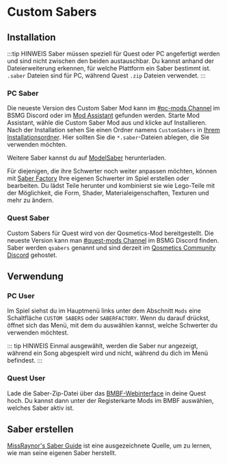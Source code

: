 # Custom Sabers

## Installation
:::tip HINWEIS Saber müssen speziell für Quest oder PC angefertigt werden und sind nicht zwischen den beiden austauschbar. Du kannst anhand der Dateierweiterung erkennen, für welche Plattform ein Saber bestimmt ist. `.saber` Dateien sind für PC, während Quest `.zip` Dateien verwendet. :::

### PC Saber
Die neueste Version des Custom Saber Mod kann im [#pc-mods Channel](https://discord.gg/beatsabermods) im BSMG Discord oder im [Mod Assistant](https://github.com/Assistant/ModAssistant) gefunden werden. Starte Mod Assistant, wähle die Custom Saber Mod aus und klicke auf Installieren. Nach der Installation sehen Sie einen Ordner namens `CustomSabers` in [Ihrem Installationsordner](/faq/install-folder.md). Hier sollten Sie die `*.saber`-Dateien ablegen, die Sie verwenden möchten.

Weitere Saber kannst du auf [ModelSaber](https://modelsaber.com/Sabers/) herunterladen.

Für diejenigen, die ihre Schwerter noch weiter anpassen möchten, können mit [Saber Factory](https://github.com/ToniMacaroni/SaberFactory#readme) Ihre eigenen Schwerter im Spiel erstellen oder bearbeiten. Du lädst Teile herunter und kombinierst sie wie Lego-Teile mit der Möglichkeit, die Form, Shader, Materialeigenschaften, Texturen und mehr zu ändern.

### Quest Saber
Custom Sabers für Quest wird von der Qosmetics-Mod bereitgestellt. Die neueste Version kann man [#quest-mods Channel](https://discord.gg/beatsabermods) im BSMG Discord finden. Saber werden `qsabers` genannt und sind derzeit im [Qosmetics Community Discord](https://discord.gg/qosmetics) gehostet.

## Verwendung

### PC User
Im Spiel siehst du im Hauptmenü links unter dem Abschnitt `Mods` eine Schaltfläche `CUSTOM SABERS` oder `SABERFACTORY`. Wenn du darauf drückst, öffnet sich das Menü, mit dem du auswählen kannst, welche Schwerter du verwenden möchtest.

::: tip HINWEIS Einmal ausgewählt, werden die Saber nur angezeigt, während ein Song abgespielt wird und nicht, während du dich im Menü befindest. :::

### Quest User
Lade die Saber-Zip-Datei über das [BMBF-Webinterface](/quest-modding.md#mods-installieren) in deine Quest hoch. Du kannst dann unter der Registerkarte Mods im BMBF auswählen, welches Saber aktiv ist.

## Saber erstellen
[MissRaynor's Saber Guide](./sabers-guide.md) ist eine ausgezeichnete Quelle, um zu lernen, wie man seine eigenen Saber herstellt.
